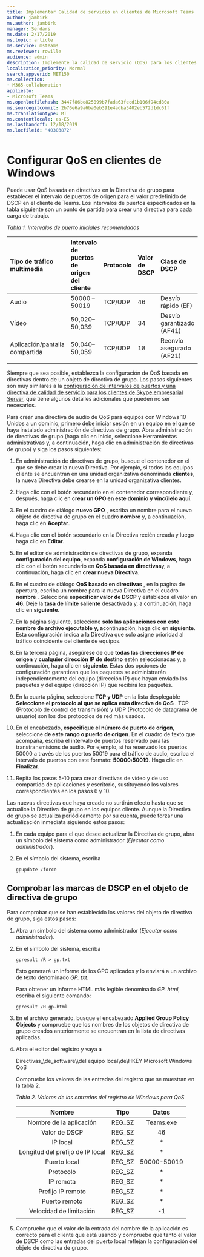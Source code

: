 ```yaml
---
title: Implementar Calidad de servicio en clientes de Microsoft Teams
author: jambirk
ms.author: jambirk
manager: Serdars
ms.date: 2/17/2019
ms.topic: article
ms.service: msteams
ms.reviewer: rowille
audience: admin
description: Implemente la calidad de servicio (QoS) para los clientes de Microsoft Teams.
localization_priority: Normal
search.appverid: MET150
ms.collection:
- M365-collaboration
appliesto:
- Microsoft Teams
ms.openlocfilehash: 3447f86be825099b7fada63fecd1b106f94cd80a
ms.sourcegitcommit: 2b76e6a9a6ba0eb391e4adba5402eb572d1dc61f
ms.translationtype: MT
ms.contentlocale: es-ES
ms.lasthandoff: 12/18/2019
ms.locfileid: "40303872"
---
```

# <a name="set-qos-on-windows-clients"></a>Configurar QoS en clientes de Windows

Puede usar QoS basada en directivas en la Directiva de grupo para establecer el intervalo de puertos de origen para el valor predefinido de DSCP en el cliente de Teams. Los intervalos de puertos especificados en la tabla siguiente son un punto de partida para crear una directiva para cada carga de trabajo.

*Tabla 1. Intervalos de puerto iniciales recomendados*

|Tipo de tráfico multimedia| Intervalo de puertos de origen del cliente |Protocolo|Valor de DSCP|Clase de DSCP|
|:--- |:--- |:--- |:--- |:--- |
|Audio| 50000 – 50019|TCP/UDP|46|Desvío rápido (EF)|
|Vídeo| 50,020–50,039|TCP/UDP|34|Desvío garantizado (AF41)|
|Aplicación/pantalla compartida| 50,040–50,059|TCP/UDP|18|Reenvío asegurado (AF21)|
| | | | | |

Siempre que sea posible, establezca la configuración de QoS basada en directivas dentro de un objeto de directiva de grupo. Los pasos siguientes son muy similares a la [configuración de intervalos de puertos y una directiva de calidad de servicio para los clientes de Skype empresarial Server](https://docs.microsoft.com/SkypeForBusiness/manage/network-management/qos/configuring-port-ranges-for-your-skype-clients#configure-quality-of-service-policies-for-clients-running-on-windows-10), que tiene algunos detalles adicionales que pueden no ser necesarios.

Para crear una directiva de audio de QoS para equipos con Windows 10 Unidos a un dominio, primero debe iniciar sesión en un equipo en el que se haya instalado administración de directivas de grupo. Abra administración de directivas de grupo (haga clic en Inicio, seleccione Herramientas administrativas y, a continuación, haga clic en administración de directivas de grupo) y siga los pasos siguientes:

1. En administración de directivas de grupo, busque el contenedor en el que se debe crear la nueva Directiva. Por ejemplo, si todos los equipos cliente se encuentran en una unidad organizativa denominada **clientes**, la nueva Directiva debe crearse en la unidad organizativa clientes.

1. Haga clic con el botón secundario en el contenedor correspondiente y, después, haga clic en **crear un GPO en este dominio y vincúlelo aquí**.

1. En el cuadro de diálogo **nuevo GPO** , escriba un nombre para el nuevo objeto de directiva de grupo en el cuadro **nombre** y, a continuación, haga clic en **Aceptar**.

1. Haga clic con el botón secundario en la Directiva recién creada y luego haga clic en **Editar**.

1. En el editor de administración de directivas de grupo, expanda **configuración del equipo**, expanda **configuración de Windows**, haga clic con el botón secundario en **QoS basada en directivas**y, a continuación, haga clic en **crear nueva Directiva**.

1. En el cuadro de diálogo **QoS basado en directivas** , en la página de apertura, escriba un nombre para la nueva Directiva en el cuadro **nombre** . Seleccione **especificar valor de DSCP** y establezca el valor en **46**. Deje la **tasa de límite saliente** desactivada y, a continuación, haga clic en **siguiente**.

1. En la página siguiente, seleccione **solo las aplicaciones con este nombre de archivo ejecutable** **y, a**continuación, haga clic en **siguiente**. Esta configuración indica a la Directiva que solo asigne prioridad al tráfico coincidente del cliente de equipos.

1. En la tercera página, asegúrese de que **todas las direcciones IP de origen** y **cualquier dirección IP de destino** estén seleccionadas y, a continuación, haga clic en **siguiente**. Estas dos opciones de configuración garantizan que los paquetes se administrarán independientemente del equipo (dirección IP) que hayan enviado los paquetes y del equipo (dirección IP) que recibirá los paquetes.

1. En la cuarta página, seleccione **TCP y UDP** en la lista desplegable **Seleccione el protocolo al que se aplica esta directiva de QoS** . TCP (Protocolo de control de transmisión) y UDP (Protocolo de datagrama de usuario) son los dos protocolos de red más usados.

1. En el encabezado, **especifique el número de puerto de origen**, seleccione **de este rango o puerto de origen**. En el cuadro de texto que acompaña, escriba el intervalo de puertos reservado para las transtransmisións de audio. Por ejemplo, si ha reservado los puertos 50000 a través de los puertos 50019 para el tráfico de audio, escriba el intervalo de puertos con este formato: **50000:50019**. Haga clic en **Finalizar**.

1. Repita los pasos 5-10 para crear directivas de vídeo y de uso compartido de aplicaciones y escritorio, sustituyendo los valores correspondientes en los pasos 6 y 10.

Las nuevas directivas que haya creado no surtirán efecto hasta que se actualice la Directiva de grupo en los equipos cliente. Aunque la Directiva de grupo se actualiza periódicamente por su cuenta, puede forzar una actualización inmediata siguiendo estos pasos:

1. En cada equipo para el que desee actualizar la Directiva de grupo, abra un símbolo del sistema como administrador (*Ejecutar como administrador*).

1. En el símbolo del sistema, escriba

   ```console
   gpupdate /force
   ```

## <a name="verify-dscp-markings-in-the-group-policy-object"></a>Comprobar las marcas de DSCP en el objeto de directiva de grupo

Para comprobar que se han establecido los valores del objeto de directiva de grupo, siga estos pasos:

1. Abra un símbolo del sistema como administrador (*Ejecutar como administrador*).

1. En el símbolo del sistema, escriba

   ```console
   gpresult /R > gp.txt
   ```

   Esto generará un informe de los GPO aplicados y lo enviará a un archivo de texto denominado *GP. txt*.

   Para obtener un informe HTML más legible denominado *GP. html*, escriba el siguiente comando:

   ```console
   gpresult /H gp.html
   ```

1. En el archivo generado, busque el encabezado **Applied Group Policy Objects** y compruebe que los nombres de los objetos de directiva de grupo creados anteriormente se encuentran en la lista de directivas aplicadas.

1. Abra el editor del registro y vaya a

   Directivas\_\\de\_software\\\\del equipo local\\de\\HKEY Microsoft Windows QoS

   Compruebe los valores de las entradas del registro que se muestran en la tabla 2.

   *Tabla 2. Valores de las entradas del registro de Windows para QoS*

   |          Nombre          |  Tipo  |    Datos     |
   |         :---:          | :---:  |    :---:    |
   |    Nombre de la aplicación    | REG_SZ |  Teams.exe  |
   |       Valor de DSCP       | REG_SZ |     46      |
   |        IP local        | REG_SZ |     \*      |
   | Longitud del prefijo de IP local | REG_SZ |     \*      |
   |       Puerto local       | REG_SZ | 50000-50019 |
   |        Protocolo        | REG_SZ |     \*      |
   |       IP remota        | REG_SZ |     \*      |
   |    Prefijo IP remoto    | REG_SZ |     \*      |
   |      Puerto remoto       | REG_SZ |     \*      |
   |     Velocidad de limitación      | REG_SZ |     -1      |
   | | | |

1. Compruebe que el valor de la entrada del nombre de la aplicación es correcto para el cliente que está usando y compruebe que tanto el valor de DSCP como las entradas del puerto local reflejan la configuración del objeto de directiva de grupo.
